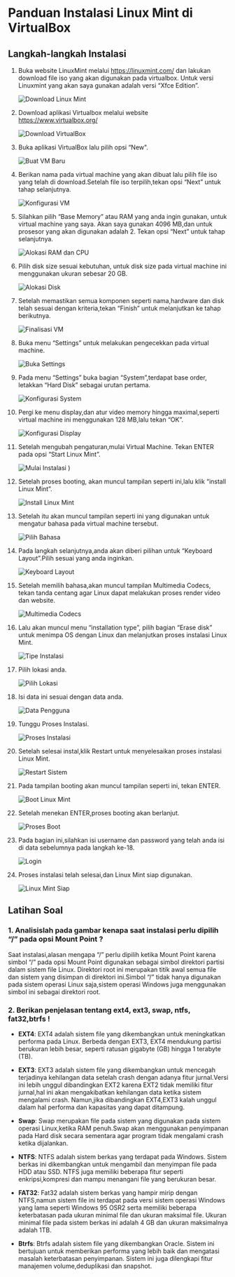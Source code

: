 # Panduan Instalasi Linux Mint di VirtualBox

## Langkah-langkah Instalasi

1. Buka website LinuxMint melalui https://linuxmint.com/  dan lakukan download file iso yang akan digunakan pada virtualbox. Untuk     versi Linuxmint yang akan saya gunakan adalah versi “Xfce Edition”.

   ![Download Linux Mint](https://github.com/RaihanFaiz165/Raihan-Faiz-Ramadhan_09011182328093_Tugas-1-dan-2_-Sistem-Operasi/blob/main/Gambar%20langkah-langkah%20sistem%20operasi/1.png)

2. Download aplikasi Virtualbox melalui website https://www.virtualbox.org/

   ![Download VirtualBox](https://github.com/RaihanFaiz165/Raihan-Faiz-Ramadhan_09011182328093_Tugas-1-dan-2_-Sistem-Operasi/blob/main/Gambar%20langkah-langkah%20sistem%20operasi/2.png)


3. Buka aplikasi VirtualBox lalu pilih opsi “New".

   ![Buat VM Baru](https://github.com/RaihanFaiz165/Raihan-Faiz-Ramadhan_09011182328093_Tugas-1-dan-2_-Sistem-Operasi/blob/main/Gambar%20langkah-langkah%20sistem%20operasi/3.png)


4. Berikan nama pada virtual machine yang akan dibuat lalu pilih file iso yang telah di download.Setelah file iso terpilih,tekan opsi “Next” untuk tahap selanjutnya.

   ![Konfigurasi VM](https://github.com/RaihanFaiz165/Raihan-Faiz-Ramadhan_09011182328093_Tugas-1-dan-2_-Sistem-Operasi/blob/main/Gambar%20langkah-langkah%20sistem%20operasi/4.png)


5. Silahkan pilih “Base Memory” atau RAM yang anda ingin gunakan, untuk virtual machine yang saya. Akan saya gunakan 4096 MB,dan untuk prosesor yang akan digunakan adalah 2. Tekan opsi “Next” untuk tahap selanjutnya.

   ![Alokasi RAM dan CPU](https://github.com/RaihanFaiz165/Raihan-Faiz-Ramadhan_09011182328093_Tugas-1-dan-2_-Sistem-Operasi/blob/main/Gambar%20langkah-langkah%20sistem%20operasi/5.png)


6. Pilih disk size sesuai kebutuhan, untuk disk size pada virtual machine ini menggunakan ukuran sebesar 20 GB.

   ![Alokasi Disk](https://github.com/RaihanFaiz165/Raihan-Faiz-Ramadhan_09011182328093_Tugas-1-dan-2_-Sistem-Operasi/blob/main/Gambar%20langkah-langkah%20sistem%20operasi/6.png)


7. Setelah memastikan semua komponen seperti nama,hardware dan disk telah sesuai dengan kriteria,tekan “Finish” untuk melanjutkan ke tahap berikutnya.

   ![Finalisasi VM](https://github.com/RaihanFaiz165/Raihan-Faiz-Ramadhan_09011182328093_Tugas-1-dan-2_-Sistem-Operasi/blob/main/Gambar%20langkah-langkah%20sistem%20operasi/7.png)


8. Buka menu “Settings” untuk melakukan pengecekkan pada virtual machine.

   ![Buka Settings](https://github.com/RaihanFaiz165/Raihan-Faiz-Ramadhan_09011182328093_Tugas-1-dan-2_-Sistem-Operasi/blob/main/Gambar%20langkah-langkah%20sistem%20operasi/8.png)


9. Pada menu “Settings” buka bagian “System”,terdapat base order, letakkan “Hard Disk” sebagai urutan pertama.

   ![Konfigurasi System](https://github.com/RaihanFaiz165/Raihan-Faiz-Ramadhan_09011182328093_Tugas-1-dan-2_-Sistem-Operasi/blob/main/Gambar%20langkah-langkah%20sistem%20operasi/9.png)


10. Pergi ke menu display,dan atur video memory hingga maximal,seperti virtual machine ini menggunakan 128 MB,lalu tekan “OK”.

    ![Konfigurasi Display](https://github.com/RaihanFaiz165/Raihan-Faiz-Ramadhan_09011182328093_Tugas-1-dan-2_-Sistem-Operasi/blob/main/Gambar%20langkah-langkah%20sistem%20operasi/10.png)


11. Setelah mengubah pengaturan,mulai Virtual Machine. Tekan ENTER pada opsi “Start Linux Mint”.

    ![Mulai Instalasi](https://github.com/RaihanFaiz165/Raihan-Faiz-Ramadhan_09011182328093_Tugas-1-dan-2_-Sistem-Operasi/blob/main/Gambar%20langkah-langkah%20sistem%20operasi/11.png)
)

12. Setelah proses booting, akan muncul tampilan seperti ini,lalu klik “install Linux Mint”.

    ![Install Linux Mint](https://github.com/RaihanFaiz165/Raihan-Faiz-Ramadhan_09011182328093_Tugas-1-dan-2_-Sistem-Operasi/blob/main/Gambar%20langkah-langkah%20sistem%20operasi/12.png)


13. Setelah itu akan muncul tampilan seperti ini yang digunakan untuk mengatur bahasa pada virtual machine tersebut.

    ![Pilih Bahasa](https://github.com/RaihanFaiz165/Raihan-Faiz-Ramadhan_09011182328093_Tugas-1-dan-2_-Sistem-Operasi/blob/main/Gambar%20langkah-langkah%20sistem%20operasi/13.png)

14. Pada langkah selanjutnya,anda akan diberi pilihan untuk “Keyboard Layout”.Pilih sesuai yang anda inginkan.

    ![Keyboard Layout](https://github.com/RaihanFaiz165/Raihan-Faiz-Ramadhan_09011182328093_Tugas-1-dan-2_-Sistem-Operasi/blob/main/Gambar%20langkah-langkah%20sistem%20operasi/14.png)


15. Setelah memilih bahasa,akan muncul tampilan Multimedia Codecs, tekan tanda centang agar Linux dapat melakukan proses render video dan website.

    ![Multimedia Codecs](https://github.com/RaihanFaiz165/Raihan-Faiz-Ramadhan_09011182328093_Tugas-1-dan-2_-Sistem-Operasi/blob/main/Gambar%20langkah-langkah%20sistem%20operasi/15.png)


16. Lalu akan muncul menu “installation type”, pilih bagian “Erase disk” untuk menimpa OS dengan Linux dan melanjutkan proses instalasi Linux Mint.

    ![Tipe Instalasi](https://github.com/RaihanFaiz165/Raihan-Faiz-Ramadhan_09011182328093_Tugas-1-dan-2_-Sistem-Operasi/blob/main/Gambar%20langkah-langkah%20sistem%20operasi/16.png)


17. Pilih lokasi anda.

    ![Pilih Lokasi](https://github.com/RaihanFaiz165/Raihan-Faiz-Ramadhan_09011182328093_Tugas-1-dan-2_-Sistem-Operasi/blob/main/Gambar%20langkah-langkah%20sistem%20operasi/17.png)


18. Isi data ini sesuai dengan data anda.

    ![Data Pengguna](https://github.com/RaihanFaiz165/Raihan-Faiz-Ramadhan_09011182328093_Tugas-1-dan-2_-Sistem-Operasi/blob/main/Gambar%20langkah-langkah%20sistem%20operasi/18.png)


19. Tunggu Proses Instalasi.

    ![Proses Instalasi](https://github.com/RaihanFaiz165/Raihan-Faiz-Ramadhan_09011182328093_Tugas-1-dan-2_-Sistem-Operasi/blob/main/Gambar%20langkah-langkah%20sistem%20operasi/19.png)

20. Setelah selesai instal,klik Restart untuk menyelesaikan proses instalasi Linux Mint.
    
    ![Restart Sistem](https://github.com/RaihanFaiz165/Raihan-Faiz-Ramadhan_09011182328093_Tugas-1-dan-2_-Sistem-Operasi/blob/main/Gambar%20langkah-langkah%20sistem%20operasi/20.png)


21. Pada tampilan booting akan muncul tampilan seperti ini, tekan ENTER.

    ![Boot Linux Mint](https://github.com/RaihanFaiz165/Raihan-Faiz-Ramadhan_09011182328093_Tugas-1-dan-2_-Sistem-Operasi/blob/main/Gambar%20langkah-langkah%20sistem%20operasi/21.png)


22. Setelah menekan ENTER,proses booting akan berlanjut.

    ![Proses Boot](https://github.com/RaihanFaiz165/Raihan-Faiz-Ramadhan_09011182328093_Tugas-1-dan-2_-Sistem-Operasi/blob/main/Gambar%20langkah-langkah%20sistem%20operasi/22.png)


23. Pada bagian ini,silahkan isi username dan password yang telah anda isi di data sebelumnya pada langkah ke-18.

    ![Login](https://github.com/RaihanFaiz165/Raihan-Faiz-Ramadhan_09011182328093_Tugas-1-dan-2_-Sistem-Operasi/blob/main/Gambar%20langkah-langkah%20sistem%20operasi/23.png)

24. Proses instalasi telah selesai,dan Linux Mint siap digunakan.

    ![Linux Mint Siap](https://github.com/RaihanFaiz165/Raihan-Faiz-Ramadhan_09011182328093_Tugas-1-dan-2_-Sistem-Operasi/blob/main/Gambar%20langkah-langkah%20sistem%20operasi/24.png)


## Latihan Soal

### 1. Analisislah pada gambar kenapa saat instalasi perlu dipilih “/” pada opsi Mount Point ? 

Saat instalasi,alasan mengapa “/” perlu dipilih ketika Mount Point karena simbol “/” pada opsi Mount Point digunakan sebagai simbol direktori partisi dalam sistem file Linux. Direktori root ini merupakan titik awal semua file dan sistem yang disimpan di direktori ini.Simbol “/” tidak hanya digunakan pada sistem operasi Linux saja,sistem operasi Windows juga menggunakan simbol ini sebagai direktori root.

### 2. Berikan penjelasan tentang ext4, ext3, swap, ntfs, fat32,btrfs !

- **EXT4**: EXT4 adalah sistem file yang dikembangkan  untuk meningkatkan performa pada Linux. Berbeda dengan EXT3, EXT4 mendukung partisi berukuran lebih besar, seperti ratusan gigabyte (GB) hingga 1 terabyte (TB).

- **EXT3**: EXT3 adalah sistem file yang dikembangkan untuk mencegah terjadinya kehilangan data setelah crash dengan adanya fitur jurnal.Versi ini lebih unggul dibandingkan EXT2 karena EXT2 tidak memiliki fitur jurnal,hal ini akan mengakibatkan kehilangan data ketika sistem mengalami crash. Namun,jika dibandingkan EXT4,EXT3 kalah unggul dalam hal performa dan kapasitas yang dapat ditampung.
  
- **Swap**: Swap merupakan file pada sistem yang digunakan pada sistem operasi Linux,ketika RAM penuh.Swap akan menggunakan penyimpanan pada Hard disk secara sementara agar program tidak mengalami crash ketika dijalankan.

- **NTFS**: NTFS adalah sistem berkas yang terdapat pada Windows. Sistem berkas ini dikembangkan untuk mengambil dan menyimpan file pada HDD atau SSD. NTFS juga memiliki beberapa fitur seperti enkripsi,kompresi dan mampu menangani file yang berukuran besar.
  
- **FAT32**: Fat32 adalah sistem berkas yang hampir mirip dengan NTFS,namun sistem file ini terdapat pada versi sistem operasi Windows yang lama seperti Windows 95 OSR2 serta memiliki  beberapa keterbatasan pada ukuran minimal file dan ukuran maksimal file. Ukuran minimal file pada sistem berkas ini adalah 4 GB dan ukuran maksimalnya adalah 1TB.

- **Btrfs**: Btrfs adalah sistem file yang dikembangkan Oracle. Sistem ini bertujuan untuk memberikan performa yang lebih baik dan mengatasi masalah keterbatasan penyimpanan. Sistem ini juga dilengkapi fitur manajemen volume,deduplikasi dan snapshot.

